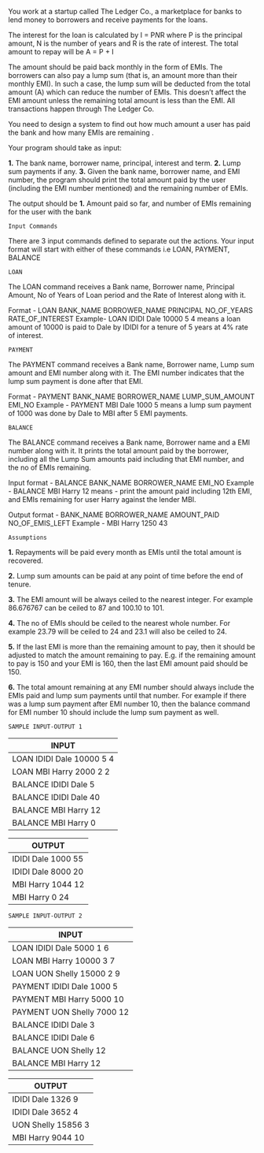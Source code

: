 You work at a startup called The Ledger Co., a marketplace for banks to lend money to borrowers and receive payments for the loans.

The interest for the loan is calculated by I = P*N*R where P is the principal amount, N is the number of years and R is the rate of interest. The total amount to repay will be A = P + I

The amount should be paid back monthly in the form of EMIs. The borrowers can also pay a lump sum (that is, an amount more than their monthly EMI). In such a case, the lump sum will be deducted from the total amount (A) which can reduce the number of EMIs. This doesn’t affect the EMI amount unless the remaining total amount is less than the EMI. All transactions happen through The Ledger Co.

You need to design a system to find out how much amount a user has paid the bank and how many EMIs are remaining .


Your program should take as input:

**1.** The bank name, borrower name, principal, interest and term.
**2.** Lump sum payments if any.
**3.** Given the bank name, borrower name, and EMI number, the program should print the total amount paid by the user (including the EMI number mentioned) and the remaining number of EMIs.

The output should be
**1.** Amount paid so far, and number of EMIs remaining for the user with the bank


`Input Commands`

There are 3 input commands defined to separate out the actions. Your input format will start with either of these commands i.e LOAN, PAYMENT, BALANCE

`LOAN`

The LOAN command receives a Bank name, Borrower name, Principal Amount, No of Years of Loan period and the Rate of Interest along with it.

Format - LOAN BANK_NAME BORROWER_NAME PRINCIPAL NO_OF_YEARS RATE_OF_INTEREST
Example- LOAN IDIDI Dale 10000 5 4 means a loan amount of 10000 is paid to Dale by IDIDI for a tenure of 5 years at 4% rate of interest.

`PAYMENT`

The PAYMENT command receives a Bank name, Borrower name, Lump sum amount and EMI number along with it. The EMI number indicates that the lump sum payment is done after that EMI.

Format - PAYMENT BANK_NAME BORROWER_NAME LUMP_SUM_AMOUNT EMI_NO
Example - PAYMENT MBI Dale 1000 5 means a lump sum payment of 1000 was done by Dale to MBI after 5 EMI payments.

`BALANCE`

The BALANCE command receives a Bank name, Borrower name and a EMI number along with it. It prints the total amount paid by the borrower, including all the Lump Sum amounts paid including that EMI number, and the no of EMIs remaining.

Input format - BALANCE BANK_NAME BORROWER_NAME EMI_NO
Example - BALANCE MBI Harry 12 means - print the amount paid including 12th EMI, and EMIs remaining for user Harry against the lender MBI.

Output format - BANK_NAME BORROWER_NAME AMOUNT_PAID NO_OF_EMIS_LEFT
Example - MBI Harry 1250 43


`Assumptions`

**1.** Repayments will be paid every month as EMIs until the total amount is recovered.

**2.** Lump sum amounts can be paid at any point of time before the end of tenure.

**3.** The EMI amount will be always ceiled to the nearest integer. For example 86.676767 can be ceiled to 87 and 100.10 to 101.

**4.** The no of EMIs should be ceiled to the nearest whole number. For example 23.79 will be ceiled to 24 and 23.1 will also be ceiled to 24.

**5.** If the last EMI is more than the remaining amount to pay, then it should be adjusted to match the amount remaining to pay. E.g. if the remaining amount to pay is 150 and your EMI is 160, then the last EMI amount paid should be 150.

**6.** The total amount remaining at any EMI number should always include the EMIs paid and lump sum payments until that number. For example if there was a lump sum payment after EMI number 10, then the balance command for EMI number 10 should include the lump sum payment as well.

`SAMPLE INPUT-OUTPUT 1`

|INPUT|
|---|
|LOAN IDIDI Dale 10000 5 4|
|LOAN MBI Harry 2000 2 2|
|BALANCE IDIDI Dale 5|
|BALANCE IDIDI Dale 40|
|BALANCE MBI Harry 12|
|BALANCE MBI Harry 0|

|OUTPUT|
|---|
|IDIDI Dale 1000 55|
|IDIDI Dale 8000 20|
|MBI Harry 1044 12|
|MBI Harry 0 24|

`SAMPLE INPUT-OUTPUT 2`

|INPUT|
|---|
|LOAN IDIDI Dale 5000 1 6|
|LOAN MBI Harry 10000 3 7|
|LOAN UON Shelly 15000 2 9|
|PAYMENT IDIDI Dale 1000 5|
|PAYMENT MBI Harry 5000 10|
|PAYMENT UON Shelly 7000 12|
|BALANCE IDIDI Dale 3|
|BALANCE IDIDI Dale 6|
|BALANCE UON Shelly 12|
|BALANCE MBI Harry 12|

|OUTPUT|
|---|
|IDIDI Dale 1326 9|
|IDIDI Dale 3652 4|
|UON Shelly 15856 3|
|MBI Harry 9044 10|
